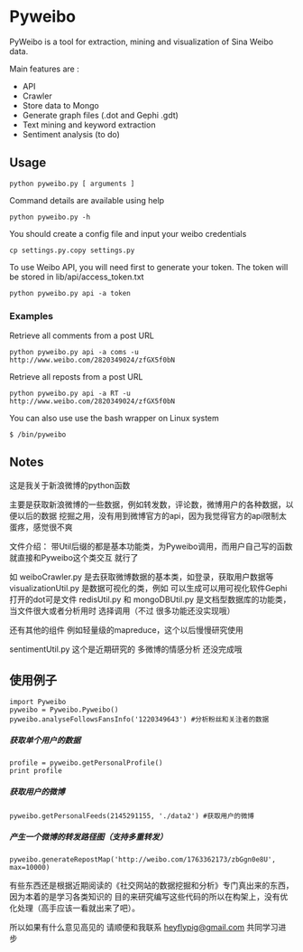 # Pyweibo

PyWeibo is a tool for extraction, mining and visualization of Sina Weibo data. 

Main features are :

* API
* Crawler
* Store data to Mongo
* Generate graph files (.dot and Gephi .gdt)
* Text mining and keyword extraction
* Sentiment analysis (to do)


## Usage

    python pyweibo.py [ arguments ]  

Command details are available using help
    
    python pyweibo.py -h

You should create a config file and input your weibo credentials

    cp settings.py.copy settings.py

To use Weibo API, you will need first to generate your token. The token will be stored in lib/api/access_token.txt

    python pyweibo.py api -a token


### Examples

Retrieve all comments from a post URL

    python pyweibo.py api -a coms -u http://www.weibo.com/2820349024/zfGX5f0bN


Retrieve all reposts from a post URL

    python pyweibo.py api -a RT -u http://www.weibo.com/2820349024/zfGX5f0bN


You can also use use the bash wrapper on Linux system

    $ /bin/pyweibo


## Notes

这是我关于新浪微博的python函数

主要是获取新浪微博的一些数据，例如转发数，评论数，微博用户的各种数据，以便以后的数据 挖掘之用，没有用到微博官方的api，因为我觉得官方的api限制太蛋疼，感觉很不爽

文件介绍： 带Util后缀的都是基本功能类，为Pyweibo调用，而用户自己写的函数就直接和Pyweibo这个类交互 就行了

如 weiboCrawler.py 是去获取微博数据的基本类，如登录，获取用户数据等 visualizationUtil.py 是数据可视化的类，例如 可以生成可以用可视化软件Gephi打开的dot可是文件 redisUtil.py 和 mongoDBUtil.py 是文档型数据库的功能类，当文件很大或者分析用时 选择调用（不过 很多功能还没实现哦）

还有其他的组件 例如轻量级的mapreduce，这个以后慢慢研究使用

sentimentUtil.py 这个是近期研究的 多微博的情感分析 还没完成哦

## 使用例子


    import Pyweibo
    pyweibo = Pyweibo.Pyweibo() pyweibo.analyseFollowsFansInfo('1220349643') #分析粉丝和关注者的数据

##### 获取单个用户的数据

    profile = pyweibo.getPersonalProfile() 
    print profile

##### 获取用户的微博

    pyweibo.getPersonalFeeds(2145291155, './data2') #获取用户的微博

##### 产生一个微博的转发路径图（支持多重转发）
  
    pyweibo.generateRepostMap('http://weibo.com/1763362173/zbGgn0e8U', max=10000) 

有些东西还是根据近期阅读的《社交网站的数据挖掘和分析》专门真出来的东西，因为本着的是学习各类知识的 目的来研究编写这些代码的所以在构架上，没有优化处理（高手应该一看就出来了吧）。

所以如果有什么意见高见的 请顺便和我联系 heyflypig@gmail.com 共同学习进步